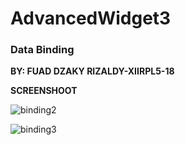 # AdvancedWidget3
### Data Binding

**BY: FUAD DZAKY RIZALDY-XIIRPL5-18**

**SCREENSHOOT**

![binding2](https://cloud.githubusercontent.com/assets/22310651/19727831/393b9e4e-9bbb-11e6-9473-33e2b499a157.png)

![binding3](https://cloud.githubusercontent.com/assets/22310651/19727843/44b05e4a-9bbb-11e6-86b4-024230cf586c.png)
